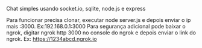 Chat simples usando socket.io, sqlite, node.js e express

Para funcionar precisa clonar, executar node server.js e depois enviar o ip mais :3000. Ex:192.168.0.1:3000
Para segurança adicional pode baixar o ngrok, digitar ngrok http 3000 no console do ngrok e depois enviar o link do ngrok. Ex: https://1234abcd.ngrok.io
 
